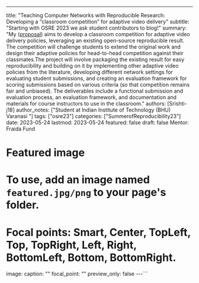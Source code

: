 ---

title: "Teaching Computer Networks with Reproducible Research: Developing a “classroom competition” for adaptive video delivery"
subtitle: "Starting with OSRE 2023 we ask student contributors to blog!"
summary: "My ([proposal](https://drive.google.com/file/d/1EI0Zhh6YFwufEZ-53VWwhTOyJUuw7-Rf/view?usp=sharing)) aims to develop a classroom competition for adaptive video delivery policies, leveraging an existing open-source reproducible result. The competition will challenge students to extend the original work and design their adaptive policies for head-to-head competition against their classmates.The project will involve packaging the existing result for easy reproducibility and building on it by implementing other adaptive video policies from the literature, developing different network settings for evaluating student submissions, and creating an evaluation framework for scoring submissions based on various criteria (so that competition remains fair and unbiased). The deliverables include a functional submission and evaluation process, an evaluation framework, and documentation and materials for course instructors to use in the classroom."
authors: [Srishti-j18]
author_notes: ["Student at Indian Institute of Technology (BHU) Varanasi "]
tags: ["osre23"]
categories: ["SummerofReproducibility23"]
date: 2023-05-24
lastmod: 2023-05-24
featured: false
draft: false
Mentor: Fraida Fund

# Featured image

# To use, add an image named `featured.jpg/png` to your page's folder.

# Focal points: Smart, Center, TopLeft, Top, TopRight, Left, Right, BottomLeft, Bottom, BottomRight.

image:
caption: ""
focal_point: ""
preview_only: false
---```
